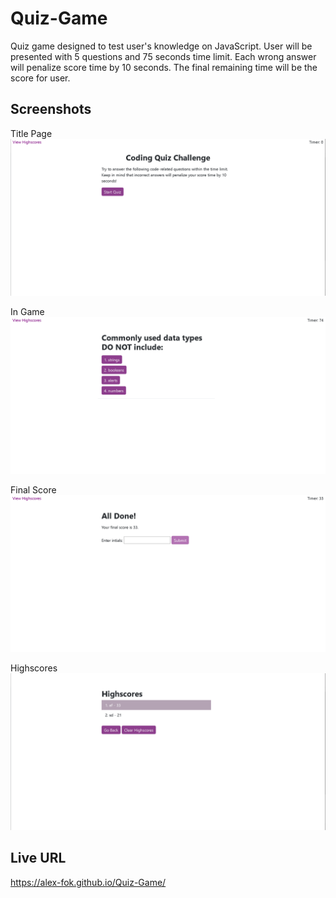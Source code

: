 # Quiz-Game
Quiz game designed to test user's knowledge on JavaScript. User will be presented with 5 questions and 75 seconds time limit. Each wrong answer will penalize score time by 10 seconds. The final remaining time will be the score for user.

## Screenshots
Title Page
![Title Page](./screenshots/title.png)

In Game
![In Game](./screenshots/in_game.png)

Final Score
![Final Score](./screenshots/final_score.png)

Highscores
![Highscores](./screenshots/highscores.png)

## Live URL
https://alex-fok.github.io/Quiz-Game/